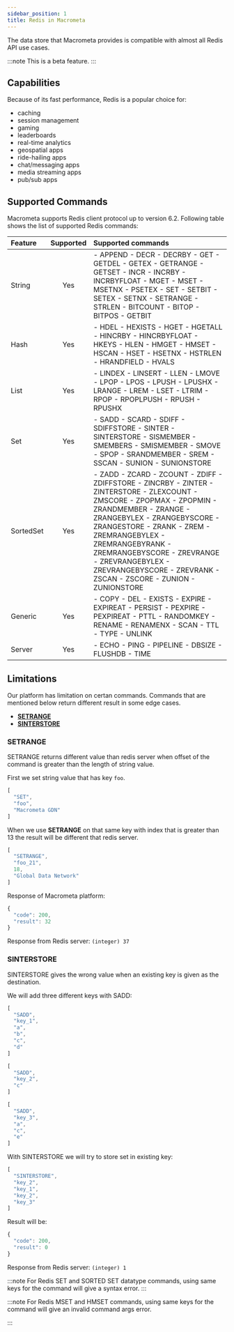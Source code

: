 ```yaml
---
sidebar_position: 1
title: Redis in Macrometa
---
```


The data store that Macrometa provides is compatible with almost all Redis API use cases.

:::note
This is a beta feature.
:::

## Capabilities

Because of its fast performance, Redis is a popular choice for:

- caching
- session management
- gaming
- leaderboards
- real-time analytics
- geospatial apps
- ride-hailing apps
- chat/messaging apps
- media streaming apps
- pub/sub apps

## Supported Commands

Macrometa supports Redis client protocol up to version 6.2. Following table shows the list of supported Redis commands:

| Feature      | Supported | Supported commands     |
| :---        |    :----:   |          :--- |
| String      | Yes       | - APPEND - DECR - DECRBY - GET - GETDEL - GETEX - GETRANGE - GETSET - INCR - INCRBY - INCRBYFLOAT - MGET - MSET - MSETNX - PSETEX - SET - SETBIT - SETEX - SETNX - SETRANGE - STRLEN - BITCOUNT - BITOP - BITPOS - GETBIT   |
| Hash   | Yes        | - HDEL - HEXISTS - HGET - HGETALL - HINCRBY - HINCRBYFLOAT - HKEYS - HLEN - HMGET - HMSET - HSCAN - HSET - HSETNX - HSTRLEN - HRANDFIELD - HVALS      |
| List   | Yes        | - LINDEX - LINSERT - LLEN - LMOVE - LPOP - LPOS - LPUSH - LPUSHX - LRANGE - LREM - LSET - LTRIM - RPOP - RPOPLPUSH - RPUSH - RPUSHX      |
| Set   | Yes        | - SADD - SCARD - SDIFF - SDIFFSTORE - SINTER - SINTERSTORE - SISMEMBER - SMEMBERS - SMISMEMBER - SMOVE - SPOP - SRANDMEMBER - SREM - SSCAN - SUNION - SUNIONSTORE      |
| SortedSet   | Yes        | - ZADD - ZCARD - ZCOUNT - ZDIFF - ZDIFFSTORE - ZINCRBY - ZINTER - ZINTERSTORE - ZLEXCOUNT - ZMSCORE - ZPOPMAX - ZPOPMIN - ZRANDMEMBER - ZRANGE - ZRANGEBYLEX - ZRANGEBYSCORE - ZRANGESTORE - ZRANK - ZREM - ZREMRANGEBYLEX - ZREMRANGEBYRANK - ZREMRANGEBYSCORE - ZREVRANGE - ZREVRANGEBYLEX - ZREVRANGEBYSCORE - ZREVRANK - ZSCAN - ZSCORE - ZUNION - ZUNIONSTORE      |
| Generic   | Yes        | - COPY - DEL - EXISTS - EXPIRE - EXPIREAT - PERSIST - PEXPIRE - PEXPIREAT - PTTL - RANDOMKEY - RENAME - RENAMENX - SCAN - TTL - TYPE - UNLINK      |
| Server   | Yes        | - ECHO - PING - PIPELINE - DBSIZE - FLUSHDB - TIME      |

## Limitations

Our platform has limitation on certan commands. Commands that are mentioned below return different result in some edge cases.

- [**SETRANGE**](#setrange)
- [**SINTERSTORE**](#sinterstore)

### SETRANGE

SETRANGE returns different value than redis server when offset of the command is greater than the length of string value.

First we set string value that has key `foo`.

```js
[
  "SET",
  "foo",
  "Macrometa GDN"
]
```

When we use **SETRANGE** on that same key with index that is greater than 13 the result will be different that redis server.

```js
[
  "SETRANGE",
  "foo_21",
  18,
  "Global Data Network"
]
```

Response of Macrometa platform:

```js
{
  "code": 200,
  "result": 32
}
```

Response from Redis server:
`(integer) 37`

### SINTERSTORE

SINTERSTORE gives the wrong value when an existing key is given as the destination.


We will add three different keys with SADD:

```js
[
  "SADD",
  "key_1",
  "a",
  "b",
  "c",
  "d"
]
```

```js
[
  "SADD",
  "key_2",
  "c"
]
```

```js
[
  "SADD",
  "key_3",
  "a",
  "c",
  "e"
]
```
With SINTERSTORE we will try to store set in existing key:

```js
[
  "SINTERSTORE",
  "key_2",
  "key_1",
  "key_2",
  "key_3"
]
```

Result will be:

```js
{
  "code": 200,
  "result": 0
}
```

Response from Redis server:
`(integer) 1`

:::note
For Redis SET and SORTED SET datatype commands, using same keys for the command will give a syntax error.
:::

:::note
For Redis MSET and HMSET commands, using same keys for the command will give an invalid command args error.

:::
